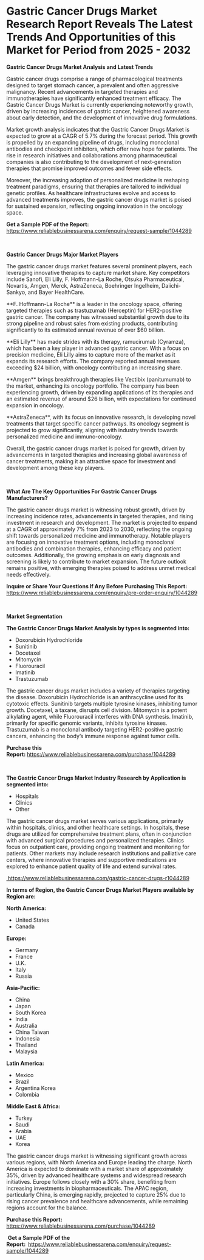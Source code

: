 <p><h1>Gastric Cancer Drugs Market Research Report Reveals The Latest Trends And Opportunities of this Market for Period from 2025 - 2032</h1></p><p><strong>Gastric Cancer Drugs Market Analysis and Latest Trends</strong></p>
<p><p>Gastric cancer drugs comprise a range of pharmacological treatments designed to target stomach cancer, a prevalent and often aggressive malignancy. Recent advancements in targeted therapies and immunotherapies have significantly enhanced treatment efficacy. The Gastric Cancer Drugs Market is currently experiencing noteworthy growth, driven by increasing incidences of gastric cancer, heightened awareness about early detection, and the development of innovative drug formulations.</p><p>Market growth analysis indicates that the Gastric Cancer Drugs Market is expected to grow at a CAGR of 5.7% during the forecast period. This growth is propelled by an expanding pipeline of drugs, including monoclonal antibodies and checkpoint inhibitors, which offer new hope for patients. The rise in research initiatives and collaborations among pharmaceutical companies is also contributing to the development of next-generation therapies that promise improved outcomes and fewer side effects.</p><p>Moreover, the increasing adoption of personalized medicine is reshaping treatment paradigms, ensuring that therapies are tailored to individual genetic profiles. As healthcare infrastructures evolve and access to advanced treatments improves, the gastric cancer drugs market is poised for sustained expansion, reflecting ongoing innovation in the oncology space.</p></p>
<p><strong>Get a Sample PDF of the Report:&nbsp;</strong> <a href="https://www.reliablebusinessarena.com/enquiry/request-sample/1044289?utm_campaign=2630&utm_medium=2&utm_source=Github&utm_content=ia&utm_term=19042025&utm_id=gastric-cancer-drugs">https://www.reliablebusinessarena.com/enquiry/request-sample/1044289</a></p>
<p>&nbsp;</p>
<p><strong>Gastric Cancer Drugs Major Market Players</strong></p>
<p><p>The gastric cancer drugs market features several prominent players, each leveraging innovative therapies to capture market share. Key competitors include Sanofi, Eli Lilly, F. Hoffmann-La Roche, Otsuka Pharmaceutical, Novartis, Amgen, Merck, AstraZeneca, Boehringer Ingelheim, Daiichi-Sankyo, and Bayer HealthCare.</p><p>**F. Hoffmann-La Roche** is a leader in the oncology space, offering targeted therapies such as trastuzumab (Herceptin) for HER2-positive gastric cancer. The company has witnessed substantial growth due to its strong pipeline and robust sales from existing products, contributing significantly to its estimated annual revenue of over $60 billion.</p><p>**Eli Lilly** has made strides with its therapy, ramucirumab (Cyramza), which has been a key player in advanced gastric cancer. With a focus on precision medicine, Eli Lilly aims to capture more of the market as it expands its research efforts. The company reported annual revenues exceeding $24 billion, with oncology contributing an increasing share.</p><p>**Amgen** brings breakthrough therapies like Vectibix (panitumumab) to the market, enhancing its oncology portfolio. The company has been experiencing growth, driven by expanding applications of its therapies and an estimated revenue of around $26 billion, with expectations for continued expansion in oncology.</p><p>**AstraZeneca**, with its focus on innovative research, is developing novel treatments that target specific cancer pathways. Its oncology segment is projected to grow significantly, aligning with industry trends towards personalized medicine and immuno-oncology.</p><p>Overall, the gastric cancer drugs market is poised for growth, driven by advancements in targeted therapies and increasing global awareness of cancer treatments, making it an attractive space for investment and development among these key players.</p></p>
<p>&nbsp;</p>
<p><strong>What Are The Key Opportunities For Gastric Cancer Drugs Manufacturers?</strong></p>
<p><p>The gastric cancer drugs market is witnessing robust growth, driven by increasing incidence rates, advancements in targeted therapies, and rising investment in research and development. The market is projected to expand at a CAGR of approximately 7% from 2023 to 2030, reflecting the ongoing shift towards personalized medicine and immunotherapy. Notable players are focusing on innovative treatment options, including monoclonal antibodies and combination therapies, enhancing efficacy and patient outcomes. Additionally, the growing emphasis on early diagnosis and screening is likely to contribute to market expansion. The future outlook remains positive, with emerging therapies poised to address unmet medical needs effectively.</p></p>
<p><strong>Inquire or Share Your Questions If Any Before Purchasing This Report:</strong> <a href="https://www.reliablebusinessarena.com/enquiry/pre-order-enquiry/1044289?utm_campaign=2630&utm_medium=2&utm_source=Github&utm_content=ia&utm_term=19042025&utm_id=gastric-cancer-drugs">https://www.reliablebusinessarena.com/enquiry/pre-order-enquiry/1044289</a></p>
<p>&nbsp;</p>
<p><strong>Market Segmentation</strong></p>
<p><strong>The Gastric Cancer Drugs Market Analysis by types is segmented into:</strong></p>
<p><ul><li>Doxorubicin Hydrochloride</li><li>Sunitinib</li><li>Docetaxel</li><li>Mitomycin</li><li>Fluorouracil</li><li>Imatinib</li><li>Trastuzumab</li></ul></p>
<p><p>The gastric cancer drugs market includes a variety of therapies targeting the disease. Doxorubicin Hydrochloride is an anthracycline used for its cytotoxic effects. Sunitinib targets multiple tyrosine kinases, inhibiting tumor growth. Docetaxel, a taxane, disrupts cell division. Mitomycin is a potent alkylating agent, while Fluorouracil interferes with DNA synthesis. Imatinib, primarily for specific genomic variants, inhibits tyrosine kinases. Trastuzumab is a monoclonal antibody targeting HER2-positive gastric cancers, enhancing the body’s immune response against tumor cells.</p></p>
<p><strong>Purchase this Report:&nbsp;</strong><a href="https://www.reliablebusinessarena.com/purchase/1044289?utm_campaign=2630&utm_medium=2&utm_source=Github&utm_content=ia&utm_term=19042025&utm_id=gastric-cancer-drugs">https://www.reliablebusinessarena.com/purchase/1044289</a></p>
<p>&nbsp;</p>
<p><strong>The Gastric Cancer Drugs Market Industry Research by Application is segmented into:</strong></p>
<p><ul><li>Hospitals</li><li>Clinics</li><li>Other</li></ul></p>
<p><p>The gastric cancer drugs market serves various applications, primarily within hospitals, clinics, and other healthcare settings. In hospitals, these drugs are utilized for comprehensive treatment plans, often in conjunction with advanced surgical procedures and personalized therapies. Clinics focus on outpatient care, providing ongoing treatment and monitoring for patients. Other markets may include research institutions and palliative care centers, where innovative therapies and supportive medications are explored to enhance patient quality of life and extend survival rates.</p></p>
<p><a href="https://www.reliablebusinessarena.com/gastric-cancer-drugs-r1044289?utm_campaign=2630&utm_medium=2&utm_source=Github&utm_content=ia&utm_term=19042025&utm_id=gastric-cancer-drugs">&nbsp;https://www.reliablebusinessarena.com/gastric-cancer-drugs-r1044289</a></p>
<p><strong>In terms of Region, the Gastric Cancer Drugs Market Players available by Region are:</strong></p>
<p>
    <p> <strong> North America: </strong>
        <ul>
            <li>United States</li>
            <li>Canada</li>
        </ul>
        </p> 
    <p> <strong> Europe: </strong>
        <ul>
            <li>Germany</li>
            <li>France</li>
            <li>U.K.</li>
            <li>Italy</li>
            <li>Russia</li>
        </ul>
        </p> 
    <p> <strong> Asia-Pacific: </strong>
        <ul>
            <li>China</li>
            <li>Japan</li>
            <li>South Korea</li>
            <li>India</li>
            <li>Australia</li>
            <li>China Taiwan</li>
            <li>Indonesia</li>
            <li>Thailand</li>
            <li>Malaysia</li>
        </ul>
        </p> 
    <p> <strong> Latin America: </strong>
        <ul>
            <li>Mexico</li>
            <li>Brazil</li>
            <li>Argentina Korea</li>
            <li>Colombia</li>
        </ul>
        </p> 
    <p> <strong> Middle East & Africa: </strong>
        <ul>
            <li>Turkey</li>
            <li>Saudi</li>
            <li>Arabia</li>
            <li>UAE</li>
            <li>Korea</li>
        </ul>
    </p>
    </p>
<p><p>The gastric cancer drugs market is witnessing significant growth across various regions, with North America and Europe leading the charge. North America is expected to dominate with a market share of approximately 35%, driven by advanced healthcare systems and widespread research initiatives. Europe follows closely with a 30% share, benefiting from increasing investments in biopharmaceuticals. The APAC region, particularly China, is emerging rapidly, projected to capture 25% due to rising cancer prevalence and healthcare advancements, while remaining regions account for the balance.</p></p>
<p><strong>Purchase this Report: </strong><a href="https://www.reliablebusinessarena.com/purchase/1044289?utm_campaign=2630&utm_medium=2&utm_source=Github&utm_content=ia&utm_term=19042025&utm_id=gastric-cancer-drugs">https://www.reliablebusinessarena.com/purchase/1044289</a></p>
<p>&nbsp;<strong>Get a Sample PDF of the Report:&nbsp;&nbsp;</strong><a href="https://www.reliablebusinessarena.com/enquiry/request-sample/1044289?utm_campaign=2630&utm_medium=2&utm_source=Github&utm_content=ia&utm_term=19042025&utm_id=gastric-cancer-drugs">https://www.reliablebusinessarena.com/enquiry/request-sample/1044289</a></p>
<p><strong></strong></p>
<p><p></p><p></p><p></p></p>